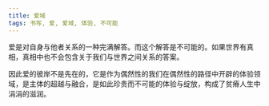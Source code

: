 ```yaml
---
title: 爱域
tags: 书写, 爱, 爱域, 体验, 不可能
---
```



爱是对自身与他者关系的一种完满解答。而这个解答是不可能的。如果世界有真相，真相中也不会包含关于我们与世界之间关系的答案。

因此爱的彼岸不是先在的，它是作为偶然性的我们在偶然性的路径中开辟的体验领域，是主体的超越与融合，是如此珍贵而不可能的体验与绽放，构成了贫瘠人生中涓涓的滋润。

